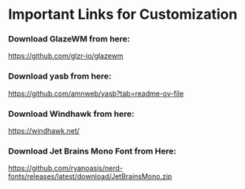 # Important Links for Customization

### Download GlazeWM from here:
https://github.com/glzr-io/glazewm

### Download yasb from here:
https://github.com/amnweb/yasb?tab=readme-ov-file

### Download Windhawk from here: 
https://windhawk.net/

### Download Jet Brains Mono Font from Here:
https://github.com/ryanoasis/nerd-fonts/releases/latest/download/JetBrainsMono.zip
